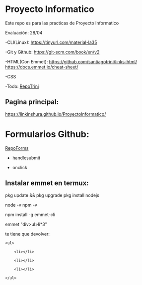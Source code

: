 # Proyecto Informatico
Este repo es para las practicas de Proyecto Informatico

Evaluación: 28/04

-CLI(Linux):
https://tinyurl.com/material-la35

-Git y Github:
https://git-scm.com/book/en/v2

-HTML(Con Emmet):
https://github.com/santiagotrini/links-html/
https://docs.emmet.io/cheat-sheet/

-CSS

-Todo:
[RepoTrini](https://github.com/santiagotrini/ejemplo-prueba)


## Pagina principal:

https://linkinshura.github.io/ProyectoInformatico/


# Formularios Github:

[RepoForms](https://github.com/santiagotrini/unformulario)

- handlesubmit

- onclick

## Instalar emmet en termux:

pkg update && pkg upgrade
pkg install nodejs


node -v
npm -v


npm install -g emmet-cli


emmet "div>ul>li*3"

te tiene que devolver:

<div>

    <ul>

        <li></li>

        <li></li>

        <li></li>

    </ul>

</div>




